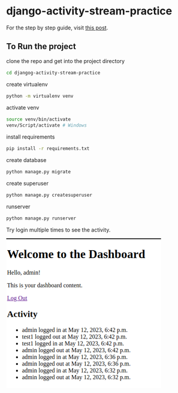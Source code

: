 # django-activity-stream-practice

For the step by step guide, visit [this post](https://jnpnote.com/django-activity-stream-practice/).

## To Run the project

clone the repo and get into the project directory
```bash
cd djangog-activity-stream-practice
```
create virtualenv

```bash
python -m virtualenv venv
```

activate venv

```bash
source venv/bin/activate
venv/Script/activate # Windows
```

install requirements

```bash
pip install -r requirements.txt
```

create database
```bash
python manage.py migrate
```

create superuser
```bash
python manage.py createsuperuser
```

runserver
```bash
python manage.py runserver
```

Try login multiple times to see the activity.

![Screenshot](https://github.com/jisoooh0202/django-activity-stream-practice/blob/master/assets/sample.png)